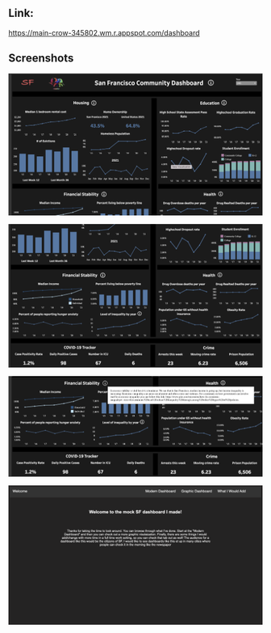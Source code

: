## Link:
https://main-crow-345802.wm.r.appspot.com/dashboard

## Screenshots

![](images/dashboard_1.png)

![](images/dashboard_2.png)

![](images/dashboard_3.png)

![](images/welcome_page.png)

